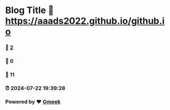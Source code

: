 # Blog Title :link: https://aaads2022.github.io/github.io 
### :page_facing_up: [2](https://aaads2022.github.io/github.io/tag.html) 
### :speech_balloon: 0 
### :hibiscus: 11 
### :alarm_clock: 2024-07-22 19:39:28 
### Powered by :heart: [Gmeek](https://github.com/Meekdai/Gmeek)
